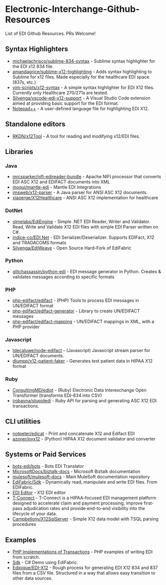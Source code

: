 # Electronic-Interchange-Github-Resources
List of EDI Github Resources. PRs Welcome!

## Syntax Highlighters

- [michaelachrisco/sublime-834-syntax](https://github.com/michaelachrisco/sublime-834-syntax) - Sublime syntax highlighter for the EDI x12 834 file.
- [amandagrice/sublime-x12-highlighting](https://github.com/amandagrice/sublime-x12-highlighting) - Adds syntax highlighting to Sublime for x12 files. Made especially for the healthcare EDI space. (837s, etc.)
- [vim-scripts/x12-syntax](https://github.com/vim-scripts/x12-syntax) - A simple syntax highlighter for EDI X12 files. Currently only Healthcare 270/271s are tested.
- [Silvenga/vscode-edi-x12-support](https://github.com/Silvenga/vscode-edi-x12-support) - A Visual Studio Code extension aimed at providing basic support for the EDI format.
- [Notepad++](https://gist.github.com/bhattisatish/6b5f5c90443a64cef192) - A user-defined language file for highlighting EDI X12.

## Standalone editors
- [RKDN/x12Tool](https://github.com/RKDN/x12Tool) - A tool for reading and modifying x12/EDI files.

## Libraries

### Java
- [mrcsparker/nifi-edireader-bundle](https://github.com/mrcsparker/nifi-edireader-bundle) - Apache NIFI processor that converts EDI ASC X12 and EDIFACT documents into XML
- [moqui/mantle-edi](https://github.com/moqui/mantle-edi) - Mantle EDI Integrations
- [imsweb/x12-parser](https://github.com/imsweb/x12-parser) - A Java parser for ANSI ASC X12 documents.
- [xiaoerge/X12Healthcare](https://github.com/xiaoerge/X12Healthcare) - ANSI ASC X12 implementation for healthcare
### DotNet
- [olmelabs/EdiEngine](https://github.com/olmelabs/EdiEngine) - Simple .NET EDI Reader, Writer and Validator. Read, Write and Validate X12 EDI files with simple EDI Parser written on C#. 
- [indice-co/EDI.Net](https://github.com/indice-co/EDI.Net) - EDI Serializer/Deserializer. Supports EDIFact, X12 and TRADACOMS formats
- [Silvenga/EdiWeave](https://github.com/Silvenga/EdiWeave) - Open Source Hard-Fork of EdiFabric
### Python
- [glitchassassin/python-edi](https://github.com/glitchassassin/python-edi) - EDI message generator in Python. Creates & validates messages according to specific formats
### PHP
- [php-edifact/edifact](https://github.com/php-edifact/edifact) - (PHP) Tools to process EDI messages in UN/EDIFACT format
- [php-edifact/edifact-generator](https://github.com/php-edifact/edifact-generator) - Library to create UN/EDIFACT messages
- [php-edifact/edifact-mapping](https://github.com/php-edifact/edifact-mapping) - UN/EDIFACT mappings in XML, with a PHP provider
### Javascript
- [tdecaluwe/node-edifact](https://github.com/tdecaluwe/node-edifact) - (Javascript) Javascript stream parser for UN/EDIFACT documents. 
- [dlumpp/x12-patient-faker](https://github.com/dlumpp/x12-patient-faker) - Generates test patient data in HIPAA X12 format
### Ruby
- [ConsultingMD/ediot](https://github.com/ConsultingMD/ediot) - (Ruby) Electronic Data Interexchange Open Transformer (transforms EDI-834 into CSV)
- [irobayna/stupidedi](https://github.com/irobayna/stupidedi) - Ruby API for parsing and generating ASC X12 EDI transactions.

## CLI utilities
- [notpeter/edicat](https://github.com/notpeter/edicat) - Print and concatenate X12 and Edifact EDI
- [azoner/pyx12](https://github.com/azoner/pyx12) - (Python) HIPAA X12 document validator and converter

## Systems or Paid Services
- [bots-edi/bots](https://github.com/bots-edi/bots) - Bots EDI Translator
- [MicrosoftDocs/biztalk-docs](https://github.com/MicrosoftDocs/biztalk-docs) - Microsoft Biztalk documentation
- [mulesoft/mulesoft-docs](https://github.com/mulesoft/mulesoft-docs) - Main MuleSoft documentation repository
- [EdiFabric/Sdk](https://github.com/EdiFabric/Sdk) - Dynamically read, manipulate and write EDI files. From EDIFabric.
- [EDI Editor](https://www.tallan.com/products/t-connect-edi-management/x12-studio-tool-box/) - X12 EDI editor
- [T-Connect](https://www.tallan.com/products/t-connect-edi-management/t-connect-edi-management-suite/) - T-Connect is a HIPAA-focused EDI management platform designed to accelerate claim and payment processing, improve first-pass adjudication rates and provide end-to-end visibility into the lifecycle of your data.
- [Campbellony/X12SqlServer](https://github.com/campbellony/x12sqlserver) - Simple X12 data model with TSQL parsing procedures

## Examples
- [PHP Implementations of Transactions](https://github.com/stephenmccready/X12) - PHP examples of writing EDI from scratch.
- [Sdk](https://github.com/EdiFabric/Sdk/blob/master/EdiFabric.Sdk.Demo/Program.cs) - C# Demo using EdiFabric. 
- [Edipique/EDI-X12](https://github.com/dipique/EDI-X12) - Rough process for generating EDI X12 834 and 837 files from a CSV file. Structured in a way that allows easy transition to other data sources.



